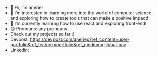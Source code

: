 - 👋 Hi, I’m anerie!
- 👀 I’m interested in learning more into the world of computer science, and exploring how to create tools that can make a positive impact!
- 🌱 I’m currently learning how to use react and exploring front-end!
- 😄 Pronouns: any pronouns
- Check out my projects so far :)
- Devpost: https://devpost.com/aneriep?ref_content=user-portfolio&ref_feature=portfolio&ref_medium=global-nav
- Linkedin: 

<!---
anerie-anerie/anerie-anerie is a ✨ special ✨ repository because its `README.md` (this file) appears on your GitHub profile.
You can click the Preview link to take a look at your changes.
--->

